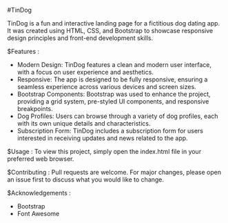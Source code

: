 #TinDog

TinDog is a fun and interactive landing page for a fictitious dog dating app. It was created using HTML, CSS, and Bootstrap to showcase responsive design principles and front-end development skills.

$Features :
* Modern Design: TinDog features a clean and modern user interface, with a focus on user experience and aesthetics.
* Responsive: The app is designed to be fully responsive, ensuring a seamless experience across various devices and screen sizes.
* Bootstrap Components: Bootstrap was used to enhance the project, providing a grid system, pre-styled UI components, and responsive breakpoints.
* Dog Profiles: Users can browse through a variety of dog profiles, each with its own unique details and characteristics.
* Subscription Form: TinDog includes a subscription form for users interested in receiving updates and news related to the app.

$Usage :
To view this project, simply open the index.html file in your preferred web browser.

$Contributing :
Pull requests are welcome. For major changes, please open an issue first to discuss what you would like to change.

$Acknowledgements :
* Bootstrap
* Font Awesome
